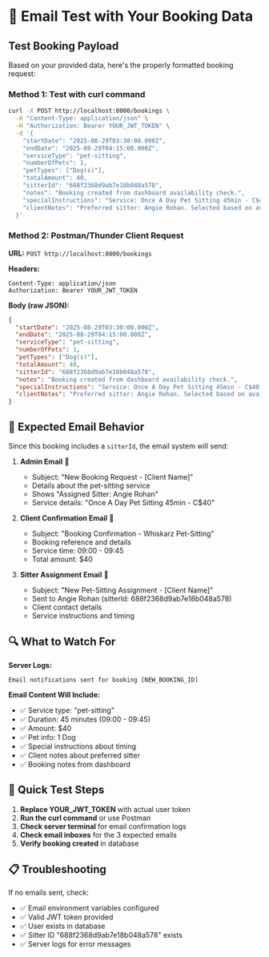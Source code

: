 # 🧪 Email Test with Your Booking Data

## Test Booking Payload
Based on your provided data, here's the properly formatted booking request:

### Method 1: Test with curl command

```bash
curl -X POST http://localhost:8000/bookings \
  -H "Content-Type: application/json" \
  -H "Authorization: Bearer YOUR_JWT_TOKEN" \
  -d '{
    "startDate": "2025-08-29T03:30:00.000Z",
    "endDate": "2025-08-29T04:15:00.000Z", 
    "serviceType": "pet-sitting",
    "numberOfPets": 1,
    "petTypes": ["Dog(s)"],
    "totalAmount": 40,
    "sitterId": "688f2368d9ab7e18b048a578",
    "notes": "Booking created from dashboard availability check.",
    "specialInstructions": "Service: Once A Day Pet Sitting 45min - C$40. Time: 09:00 - 09:45",
    "clientNotes": "Preferred sitter: Angie Rohan. Selected based on availability check."
  }'
```

### Method 2: Postman/Thunder Client Request

**URL:** `POST http://localhost:8000/bookings`

**Headers:**
```
Content-Type: application/json
Authorization: Bearer YOUR_JWT_TOKEN
```

**Body (raw JSON):**
```json
{
  "startDate": "2025-08-29T03:30:00.000Z",
  "endDate": "2025-08-29T04:15:00.000Z", 
  "serviceType": "pet-sitting",
  "numberOfPets": 1,
  "petTypes": ["Dog(s)"],
  "totalAmount": 40,
  "sitterId": "688f2368d9ab7e18b048a578",
  "notes": "Booking created from dashboard availability check.",
  "specialInstructions": "Service: Once A Day Pet Sitting 45min - C$40. Time: 09:00 - 09:45",
  "clientNotes": "Preferred sitter: Angie Rohan. Selected based on availability check."
}
```

## 📧 Expected Email Behavior

Since this booking includes a `sitterId`, the email system will send:

1. **Admin Email** 📨
   - Subject: "New Booking Request - [Client Name]"
   - Details about the pet-sitting service
   - Shows "Assigned Sitter: Angie Rohan" 
   - Service details: "Once A Day Pet Sitting 45min - C$40"

2. **Client Confirmation Email** 📨
   - Subject: "Booking Confirmation - Whiskarz Pet-Sitting"
   - Booking reference and details
   - Service time: 09:00 - 09:45
   - Total amount: $40

3. **Sitter Assignment Email** 📨
   - Subject: "New Pet-Sitting Assignment - [Client Name]"
   - Sent to Angie Rohan (sitterId: 688f2368d9ab7e18b048a578)
   - Client contact details
   - Service instructions and timing

## 🔍 What to Watch For

**Server Logs:**
```
Email notifications sent for booking [NEW_BOOKING_ID]
```

**Email Content Will Include:**
- ✅ Service type: "pet-sitting"
- ✅ Duration: 45 minutes (09:00 - 09:45)
- ✅ Amount: $40
- ✅ Pet info: 1 Dog
- ✅ Special instructions about timing
- ✅ Client notes about preferred sitter
- ✅ Booking notes from dashboard

## 🚀 Quick Test Steps

1. **Replace YOUR_JWT_TOKEN** with actual user token
2. **Run the curl command** or use Postman
3. **Check server terminal** for email confirmation logs  
4. **Check email inboxes** for the 3 expected emails
5. **Verify booking created** in database

## 📋 Troubleshooting

If no emails sent, check:
- ✅ Email environment variables configured
- ✅ Valid JWT token provided
- ✅ User exists in database
- ✅ Sitter ID "688f2368d9ab7e18b048a578" exists
- ✅ Server logs for error messages
